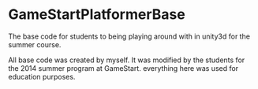 # GameStartPlatformerBase
The base code for students to being playing around with in unity3d for the summer course.

All base code was created by myself. It was modified by the students for the 2014 summer program at GameStart. everything here was used for education purposes.
